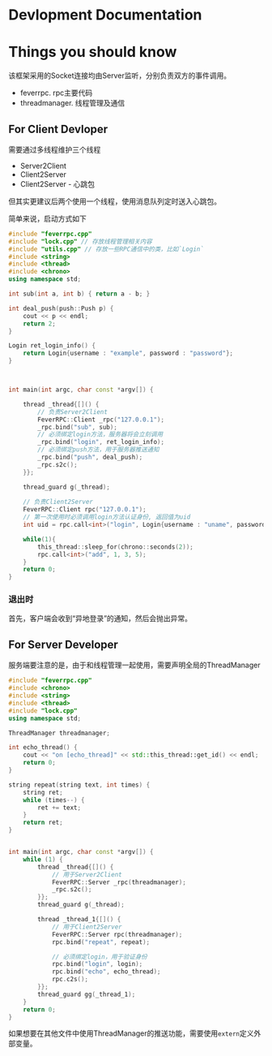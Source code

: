 # Devlopment Documentation

# Things you should know

该框架采用的Socket连接均由Server监听，分别负责双方的事件调用。

- feverrpc. rpc主要代码
- threadmanager. 线程管理及通信

## For Client Devloper

需要通过多线程维护三个线程

- Server2Client
- Client2Server
- Client2Server - 心跳包

但其实更建议后两个使用一个线程，使用消息队列定时送入心跳包。

简单来说，启动方式如下

```C++
#include "feverrpc.cpp"
#include "lock.cpp" // 存放线程管理相关内容
#include "utils.cpp" // 存放一些RPC通信中的类，比如`Login`
#include <string>
#include <thread>
#include <chrono>
using namespace std;

int sub(int a, int b) { return a - b; }

int deal_push(push::Push p) {
    cout << p << endl;
    return 2;
}

Login ret_login_info() {
    return Login{username : "example", password : "password"};
}



int main(int argc, char const *argv[]) {

    thread _thread{[]() {
        // 负责Server2Client
        FeverRPC::Client _rpc("127.0.0.1");
        _rpc.bind("sub", sub);
        // 必须绑定login方法，服务器将会立刻调用
        _rpc.bind("login", ret_login_info);
        // 必须绑定push方法，用于服务器推送通知
        _rpc.bind("push", deal_push);
        _rpc.s2c();
    }};

    thread_guard g(_thread);
    
    // 负责Client2Server
    FeverRPC::Client rpc("127.0.0.1");
    // 第一次使用时必须调用login方法认证身份, 返回值为uid
    int uid = rpc.call<int>("login", Login{username : "uname", password : "pwod"});

    while(1){
        this_thread::sleep_for(chrono::seconds(2));
        rpc.call<int>("add", 1, 3, 5);
    }
    return 0;
}


```
### 退出时

首先，客户端会收到“异地登录”的通知，然后会抛出异常。


## For Server Developer

服务端要注意的是，由于和线程管理一起使用，需要声明全局的ThreadManager

```C++
#include "feverrpc.cpp"
#include <chrono>
#include <string>
#include <thread>
#include "lock.cpp"
using namespace std;

ThreadManager threadmanager;

int echo_thread() {
    cout << "on [echo_thread]" << std::this_thread::get_id() << endl;
    return 0;
}

string repeat(string text, int times) {
    string ret;
    while (times--) {
        ret += text;
    }
    return ret;
}


int main(int argc, char const *argv[]) {
    while (1) {
        thread _thread{[]() {
            // 用于Server2Client
            FeverRPC::Server _rpc(threadmanager);
            _rpc.s2c();
        }};
        thread_guard g(_thread);

        thread _thread_1{[]() {
            // 用于Client2Server
            FeverRPC::Server rpc(threadmanager);
            rpc.bind("repeat", repeat);

            // 必须绑定login，用于验证身份
            rpc.bind("login", login);
            rpc.bind("echo", echo_thread);
            rpc.c2s();
        }};
        thread_guard gg(_thread_1);
    }
    return 0;
}
```

如果想要在其他文件中使用ThreadManager的推送功能，需要使用`extern`定义外部变量。